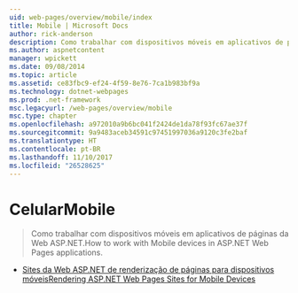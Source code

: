 ```yaml
---
uid: web-pages/overview/mobile/index
title: Mobile | Microsoft Docs
author: rick-anderson
description: Como trabalhar com dispositivos móveis em aplicativos de páginas da Web ASP.NET.
ms.author: aspnetcontent
manager: wpickett
ms.date: 09/08/2014
ms.topic: article
ms.assetid: ce83fbc9-ef24-4f59-8e76-7ca1b983bf9a
ms.technology: dotnet-webpages
ms.prod: .net-framework
msc.legacyurl: /web-pages/overview/mobile
msc.type: chapter
ms.openlocfilehash: a972010a9b6bc041f2424de1da78f93fc67ae37f
ms.sourcegitcommit: 9a9483aceb34591c97451997036a9120c3fe2baf
ms.translationtype: HT
ms.contentlocale: pt-BR
ms.lasthandoff: 11/10/2017
ms.locfileid: "26528625"
---
```

<a name="mobile"></a><span data-ttu-id="6273c-103">Celular</span><span class="sxs-lookup"><span data-stu-id="6273c-103">Mobile</span></span>
====================
> <span data-ttu-id="6273c-104">Como trabalhar com dispositivos móveis em aplicativos de páginas da Web ASP.NET.</span><span class="sxs-lookup"><span data-stu-id="6273c-104">How to work with Mobile devices in ASP.NET Web Pages applications.</span></span>


- [<span data-ttu-id="6273c-105">Sites da Web ASP.NET de renderização de páginas para dispositivos móveis</span><span class="sxs-lookup"><span data-stu-id="6273c-105">Rendering ASP.NET Web Pages Sites for Mobile Devices</span></span>](rendering-aspnet-web-pages-sites-for-mobile-devices.md)
